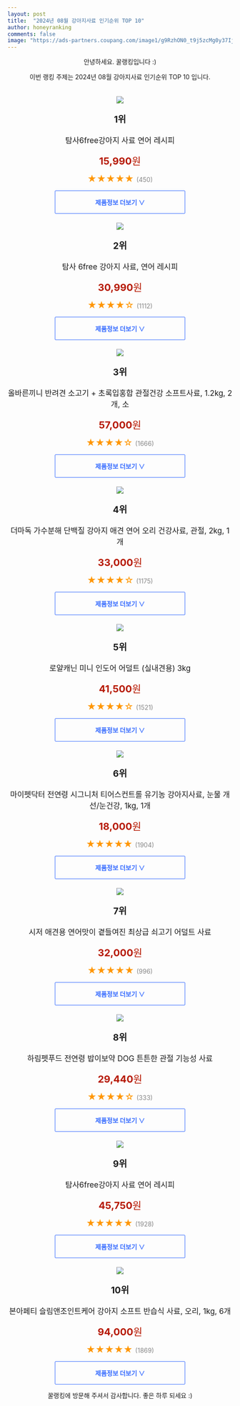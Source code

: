 ```yaml
---
layout: post
title:  "2024년 08월 강아지사료 인기순위 TOP 10"
author: honeyranking
comments: false
image: "https://ads-partners.coupang.com/image1/g9RzhON0_t9j5zcMg0y37Ij3VWilCWU5KcQ9fBm0YHUJdVW6s0e0ReR0GyWVsZhydGz-PNM4HnwQM3VE4FA0VxzQeu0YEJ5Uzc7kGwnMH3z_7Dm31SDX5umrzcDXVd-YrQC4fDS5P1VBw6Q9sjMiKuwYZ4W6BCXd7RnVKMZPrLf4nzl6LkGDb0PeDNGet8VXDPqAUwEHLrHvyytX7F2_66_claDUoR8ETRaNp0RwWM9U2WIngZBplf_EAz4vlLnpjUvONSe7mBZkyG_CBeYeH5YtUcW-ycz35NsMWw=="
---
```

<p style="text-align: center;">안녕하세요. 꿀랭킹입니다 :)</p>
<p style="text-align: center;">이번 랭킹 주제는 2024년 08월 강아지사료 인기순위 TOP 10 입니다.</p><center><img src="https://ads-partners.coupang.com/image1/g9RzhON0_t9j5zcMg0y37Ij3VWilCWU5KcQ9fBm0YHUJdVW6s0e0ReR0GyWVsZhydGz-PNM4HnwQM3VE4FA0VxzQeu0YEJ5Uzc7kGwnMH3z_7Dm31SDX5umrzcDXVd-YrQC4fDS5P1VBw6Q9sjMiKuwYZ4W6BCXd7RnVKMZPrLf4nzl6LkGDb0PeDNGet8VXDPqAUwEHLrHvyytX7F2_66_claDUoR8ETRaNp0RwWM9U2WIngZBplf_EAz4vlLnpjUvONSe7mBZkyG_CBeYeH5YtUcW-ycz35NsMWw==" style="margin-top:20px" /></center><p style="text-align: center; font-size: 20px"><b>1위</b></p><p style="text-align: center; font-size: 17px">탐사6free강아지 사료 연어 레시피</p><p style="text-align: center;"><span style="color: #b61800; font-size: 22px;"><b>15,990</b>원</span></p><p style="text-align: center;"><span style="color: #ff9600; font-size: 20px;">★★★★★ </span><span style="color: #878787;">(450)</span></p><center><a href="https://link.coupang.com/re/AFFSDP?lptag=AF3899140&subid=honeyrank&pageKey=62318395&itemId=212802869&vendorItemId=70248727064&traceid=V0-153-15cf62a4c446b9f2&requestid=20240822170000725213093039&token=31850C%7CMIXED"><div style="font-size: 14px; display: inline-block; padding: 15px 90px; color: #346aff; border-radius: 2px; border: 1px solid #346aff; cursor: pointer;"><b>제품정보 더보기 &or;</b></div></a></center><center><img src="https://ads-partners.coupang.com/image1/W7w-LBrmESr-pU0jW2kAx-bkJbWjrcZdhZcBEG5pPrxlG1UfHrXbkVW8NORf7PCnJFT_HIHU0jNi0vN7640fVMiJwnqV6uI7-ZqU8oLcgzC3wjWoQLUflgkuHs7ghWbvjisUU4qtS4R3G1zjgGLhEG5eYc8u2jd0lg2l7E-0iE57lCl7n-PwpZtFP_Dd4CD8VM3OE7cEtDIngXSY71Om0YrN5TM7UQzL2RJI0-aWv3Brt7-3JC6cHl57DlT_kt6nl5-UEPNXwt9siLjLxclMKagwTt8bBmCKME0=" style="margin-top:20px" /></center><p style="text-align: center; font-size: 20px"><b>2위</b></p><p style="text-align: center; font-size: 17px">탐사 6free 강아지 사료, 연어 레시피</p><p style="text-align: center;"><span style="color: #b61800; font-size: 22px;"><b>30,990</b>원</span></p><p style="text-align: center;"><span style="color: #ff9600; font-size: 20px;">★★★★☆ </span><span style="color: #878787;">(1112)</span></p><center><a href="https://link.coupang.com/re/AFFSDP?lptag=AF3899140&subid=honeyrank&pageKey=62318395&itemId=16754010640&vendorItemId=83935569193&traceid=V0-153-15cf62a4c446b9f2&requestid=20240822170000725213093039&token=31850C%7CMIXED"><div style="font-size: 14px; display: inline-block; padding: 15px 90px; color: #346aff; border-radius: 2px; border: 1px solid #346aff; cursor: pointer;"><b>제품정보 더보기 &or;</b></div></a></center><center><img src="https://ads-partners.coupang.com/image1/nS_Yqw6vbhh1dx--nUAOoSDkC9BvHcYjSi7_b1nEmPRLsDULNS0t9X0Mp9frQbJ0RWGecCr-7ryGwAbRhwtJLJvXZPLuCYoW7R1TyGG-EeFsN1U7a3ThGsUjHb6Te9axmCK2SmZYIC1dM9QzymqiUt0uU_F_FsMzt6Ulmyon74gvLALRH61onEfhTrtkrLs6TRJ-J_BQczlKB_1VxRka78zU7qeqJrPE2Iam3K0uEdYehw6HcctjJ_Ql4XaW0dFq8inIp4gBFCFffEUh8mHw4W6uvASNk2zestvQ9ZPQ4cIA" style="margin-top:20px" /></center><p style="text-align: center; font-size: 20px"><b>3위</b></p><p style="text-align: center; font-size: 17px">올바른끼니 반려견 소고기 + 초록입홍합 관절건강 소프트사료, 1.2kg, 2개, 소</p><p style="text-align: center;"><span style="color: #b61800; font-size: 22px;"><b>57,000</b>원</span></p><p style="text-align: center;"><span style="color: #ff9600; font-size: 20px;">★★★★☆ </span><span style="color: #878787;">(1666)</span></p><center><a href="https://link.coupang.com/re/AFFSDP?lptag=AF3899140&subid=honeyrank&pageKey=6489253397&itemId=14239266807&vendorItemId=73360016752&traceid=V0-153-aa4879665218c21b&clickBeacon=880dfad0-605c-11ef-a2c2-a9259d55ebf2%7E3&requestid=20240822170000725213093039&token=31850C%7CMIXED"><div style="font-size: 14px; display: inline-block; padding: 15px 90px; color: #346aff; border-radius: 2px; border: 1px solid #346aff; cursor: pointer;"><b>제품정보 더보기 &or;</b></div></a></center><center><img src="https://ads-partners.coupang.com/image1/jS7eaoK5pTcAIXRujcBoBNWIOdQt8a-TLqBddV3YsvKcgFztng5Rz2FmI8bIjInpUscA6EpKsx72AfeG4ZfQ2XwYNmLOYg7jg7RXVnYwGV1rlIdyyySendYMIWTZebnPDwbDd9nn10K-0l31AEPxopl8eDRvs5ZUCGY56FzEUIEEDS1P7vm-Z0Kgjds3LCqvi7BOwrptAOtj5RhTqgeyW6h2WBpCKmMVZjXM_gla5B--whxSaHcBne3e_zCqpW7UGT0Wpwg7ICs5NwkKyKqESbG8LqmP3kbJHhswLw11" style="margin-top:20px" /></center><p style="text-align: center; font-size: 20px"><b>4위</b></p><p style="text-align: center; font-size: 17px">더마독 가수분해 단백질 강아지 애견 연어 오리 건강사료, 관절, 2kg, 1개</p><p style="text-align: center;"><span style="color: #b61800; font-size: 22px;"><b>33,000</b>원</span></p><p style="text-align: center;"><span style="color: #ff9600; font-size: 20px;">★★★★☆ </span><span style="color: #878787;">(1175)</span></p><center><a href="https://link.coupang.com/re/AFFSDP?lptag=AF3899140&subid=honeyrank&pageKey=7351113630&itemId=1097629532&vendorItemId=5619996584&traceid=V0-153-36febb087abcda65&clickBeacon=880e21e0-605c-11ef-b9a2-7f425afe716d%7E3&requestid=20240822170000725213093039&token=31850C%7CMIXED"><div style="font-size: 14px; display: inline-block; padding: 15px 90px; color: #346aff; border-radius: 2px; border: 1px solid #346aff; cursor: pointer;"><b>제품정보 더보기 &or;</b></div></a></center><center><img src="https://ads-partners.coupang.com/image1/p1-YW6nUnkdFfUILpxA9TOkiLPlfGuNube1hEEKMftOjHM8iwT1HIwzyAUtYKwk2gCCEhXRR8fZCkbn-k2NXTO5GwFw4fRVobNQ4nFovjezZjSDJUcUtFiU3Bz8-KPrEqncPHmNia_93v9PBlcRuN5UXad0IwJCXdx3uj3gWJ-AjJVkks-lm35UBIwq5bSWsphqW9O9Ts2yZG38a-Cwb-_A8QDCwtHBzeARb8F78CcLEo8XIYAZrfvGjKBPKZmUeBjr1m-JecmzQEPvhtNyKkr0Z-xFbWfWO1v0YKo2gIjkifneEIZgMWUU=" style="margin-top:20px" /></center><p style="text-align: center; font-size: 20px"><b>5위</b></p><p style="text-align: center; font-size: 17px">로얄캐닌 미니 인도어 어덜트 (실내견용) 3kg</p><p style="text-align: center;"><span style="color: #b61800; font-size: 22px;"><b>41,500</b>원</span></p><p style="text-align: center;"><span style="color: #ff9600; font-size: 20px;">★★★★☆ </span><span style="color: #878787;">(1521)</span></p><center><a href="https://link.coupang.com/re/AFFSDP?lptag=AF3899140&subid=honeyrank&pageKey=6805538006&itemId=16082788996&vendorItemId=90375266305&traceid=V0-153-990166dfa923c2fc&requestid=20240822170000725213093039&token=31850C%7CMIXED"><div style="font-size: 14px; display: inline-block; padding: 15px 90px; color: #346aff; border-radius: 2px; border: 1px solid #346aff; cursor: pointer;"><b>제품정보 더보기 &or;</b></div></a></center><center><img src="https://ads-partners.coupang.com/image1/COYDld-OOF9IGjnrCIVzfVUBZigQsteDRcyPOexWdTxYTe6NVyrY5pWEp_HbFHFx_3AOF5ciRRfEeQgYZx-nIa-Ql54DXWHHR7kAorPw0nmNuxawQbuHL2KOjiEADCtLm_rf1fpC3SmKYjrv8MwRMOpb0wvgEQ0Ena3o3KA5jpmWszuyaY39rE61IDV7ZqCILg0eiemMVKV_BDAqvzfIXPo4fdLNqwxCM_A0kg4uBqIbyIxaJrCpi4fHrx1Qgfs5EsZud1V24FBf3yEHnnr0q4q2KhG5UhwBdUTgBmJRnQ==" style="margin-top:20px" /></center><p style="text-align: center; font-size: 20px"><b>6위</b></p><p style="text-align: center; font-size: 17px">마이펫닥터 전연령 시그니처 티어스컨트롤 유기농 강아지사료, 눈물 개선/눈건강, 1kg, 1개</p><p style="text-align: center;"><span style="color: #b61800; font-size: 22px;"><b>18,000</b>원</span></p><p style="text-align: center;"><span style="color: #ff9600; font-size: 20px;">★★★★★ </span><span style="color: #878787;">(1904)</span></p><center><a href="https://link.coupang.com/re/AFFSDP?lptag=AF3899140&subid=honeyrank&pageKey=6224528154&itemId=12475256045&vendorItemId=79744077664&traceid=V0-153-355507d9f8708f17&clickBeacon=880e21e0-605c-11ef-a86e-f6426756c494%7E3&requestid=20240822170000725213093039&token=31850C%7CMIXED"><div style="font-size: 14px; display: inline-block; padding: 15px 90px; color: #346aff; border-radius: 2px; border: 1px solid #346aff; cursor: pointer;"><b>제품정보 더보기 &or;</b></div></a></center><center><img src="https://ads-partners.coupang.com/image1/swrTzublCzfYigd6swPkUrhpS8Qym4nUh4m18S7A9UHvMr7WDAGcgDWXuEnqSgKxwX4fCXBctmqE5VDGVrWJjN95AQQAxeJ4AWnxUUDpMAq-IGYiXvXvcOVMJiPykdHBzMGNaCvRI5PU7GQvT67Wncy8ENtMBD1wg-l6iIt_9B3w_deUYL1bpv9GT5-2YDQndTWVH2f9uMQkTQ4e6ZSsDSZUtTCaXbBQ6I70JepmbLhusiXta5SRNk-gB21CwyzJW_jwrcpOq3eHumWQWB3ExjtDPTxj4j_YKBMabNZo" style="margin-top:20px" /></center><p style="text-align: center; font-size: 20px"><b>7위</b></p><p style="text-align: center; font-size: 17px">시저 애견용 연어맛이 곁들여진 최상급 쇠고기 어덜트 사료</p><p style="text-align: center;"><span style="color: #b61800; font-size: 22px;"><b>32,000</b>원</span></p><p style="text-align: center;"><span style="color: #ff9600; font-size: 20px;">★★★★★ </span><span style="color: #878787;">(996)</span></p><center><a href="https://link.coupang.com/re/AFFSDP?lptag=AF3899140&subid=honeyrank&pageKey=6954553920&itemId=19790203219&vendorItemId=86892827071&traceid=V0-153-c7510605d0f18c01&requestid=20240822170000725213093039&token=31850C%7CMIXED"><div style="font-size: 14px; display: inline-block; padding: 15px 90px; color: #346aff; border-radius: 2px; border: 1px solid #346aff; cursor: pointer;"><b>제품정보 더보기 &or;</b></div></a></center><center><img src="https://ads-partners.coupang.com/image1/rbO4PiP3mCp2CcvZrYfEYNXAwv0Tq2yB4LsgmryYy0NcazyuXwx5bfiomLWDRnH-D1ngy71XNkDtJDah5sfiAOF9o3L2WoM4GBI66IIBt-0F2ovWLGUp6UT9jPvmCGS3WDQE-Lrx6wjpY6_fWpGPwzNDi13o6oHhm-tdsjQMWnC4WUhx5aV3cGML1IA92qKPkDjgmmKIUeJzDKqUTrqon73Sk5mZrh1JgQv_V1CeZuMZRV7R9pODGV9C38GX2cjGSLI7DtegJuRxN7eR8vexAcfownCztgsuONB8" style="margin-top:20px" /></center><p style="text-align: center; font-size: 20px"><b>8위</b></p><p style="text-align: center; font-size: 17px">하림펫푸드 전연령 밥이보약 DOG 튼튼한 관절 기능성 사료</p><p style="text-align: center;"><span style="color: #b61800; font-size: 22px;"><b>29,440</b>원</span></p><p style="text-align: center;"><span style="color: #ff9600; font-size: 20px;">★★★★☆ </span><span style="color: #878787;">(333)</span></p><center><a href="https://link.coupang.com/re/AFFSDP?lptag=AF3899140&subid=honeyrank&pageKey=7912980162&itemId=21718136623&vendorItemId=70372743043&traceid=V0-153-d5397c28e71def47&requestid=20240822170000725213093039&token=31850C%7CMIXED"><div style="font-size: 14px; display: inline-block; padding: 15px 90px; color: #346aff; border-radius: 2px; border: 1px solid #346aff; cursor: pointer;"><b>제품정보 더보기 &or;</b></div></a></center><center><img src="https://ads-partners.coupang.com/image1/KQRJT7mJw3AWKCFkKXsqqHF9JvzSR9rP1jw0bawYKmddYdIZdCk4PnM361BQRDSAplUKFHxtyw4x4sdZm7WdeTll34JBH-T6_lkf4CWpUw5FMWPjbNZ-ZJLhdh3LuaUi6fJ1AQE5hTZjroaisFruj_ObvWQwHgq7ApBlZNnvB4oLlmQLTORU3i_n3QFcpKk6ZU-trpaDodBSAFj7ivEYK408jpwweYNdNXSP86JCccmVN_P0RneTI2k6Hwb7eNA9GnHAZjWODTBjgqYKrZFPcI7w-l5yKXQISRZQWpI=" style="margin-top:20px" /></center><p style="text-align: center; font-size: 20px"><b>9위</b></p><p style="text-align: center; font-size: 17px">탐사6free강아지 사료 연어 레시피</p><p style="text-align: center;"><span style="color: #b61800; font-size: 22px;"><b>45,750</b>원</span></p><p style="text-align: center;"><span style="color: #ff9600; font-size: 20px;">★★★★★ </span><span style="color: #878787;">(1928)</span></p><center><a href="https://link.coupang.com/re/AFFSDP?lptag=AF3899140&subid=honeyrank&pageKey=62318395&itemId=19815641922&vendorItemId=86917697360&traceid=V0-153-15cf62a4c446b9f2&requestid=20240822170000725213093039&token=31850C%7CMIXED"><div style="font-size: 14px; display: inline-block; padding: 15px 90px; color: #346aff; border-radius: 2px; border: 1px solid #346aff; cursor: pointer;"><b>제품정보 더보기 &or;</b></div></a></center><center><img src="https://ads-partners.coupang.com/image1/8w5TwZncU9rVn-hW8_9DpL0XxsLZwUOuFKjNFDrJpZ2D5dPA7JzllzfstGHW0R3lIgIAPF_GG81JgYI2rso7rtEMwjtPFnE2beLMd9ifWFsPKhRHx-7h5LfNFvWT3Hag_k4khECz0PW7sqkfXTnVwMR9kbs_PY7RYKlnimaQeivub0qCDnueL4MxCX5qCM2Usllu4sEKH_lvon-KqiHtRJnosMj_95SOBbugMDRpaQmDlCG63J0RwyvKrgOE3Hs6NBlj7f72W8CDMSaoeyWSvbesyzxHhaXWsfdXUbSxhYssyuKzaYMiA6nXUMn8p6o=" style="margin-top:20px" /></center><p style="text-align: center; font-size: 20px"><b>10위</b></p><p style="text-align: center; font-size: 17px">본아페티 슬림앤조인트케어 강아지 소프트 반습식 사료, 오리, 1kg, 6개</p><p style="text-align: center;"><span style="color: #b61800; font-size: 22px;"><b>94,000</b>원</span></p><p style="text-align: center;"><span style="color: #ff9600; font-size: 20px;">★★★★★ </span><span style="color: #878787;">(1869)</span></p><center><a href="https://link.coupang.com/re/AFFSDP?lptag=AF3899140&subid=honeyrank&pageKey=6340243180&itemId=14584169394&vendorItemId=81181926024&traceid=V0-153-7f4a15c41cf3bd9f&clickBeacon=880e21e0-605c-11ef-ae38-22c04376acd6%7E3&requestid=20240822170000725213093039&token=31850C%7CMIXED"><div style="font-size: 14px; display: inline-block; padding: 15px 90px; color: #346aff; border-radius: 2px; border: 1px solid #346aff; cursor: pointer;"><b>제품정보 더보기 &or;</b></div></a></center><p style="text-align: center;">꿀랭킹에 방문해 주셔서 감사합니다. 좋은 하루 되세요 :)</p>